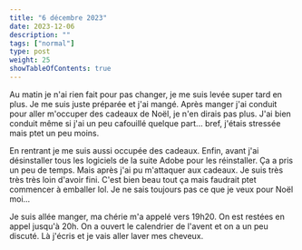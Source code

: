 ```yaml
---
title: "6 décembre 2023"
date: 2023-12-06
description: ""
tags: ["normal"]
type: post
weight: 25
showTableOfContents: true
---
```


Au matin je n'ai rien fait pour pas changer, je me suis levée super tard en plus. Je me suis juste préparée et j'ai mangé. Après manger j'ai conduit pour aller m'occuper des cadeaux de Noël, je n'en dirais pas plus. J'ai bien conduit même si j'ai un peu cafouillé quelque part... bref, j'étais stressée mais ptet un peu moins.

En rentrant je me suis aussi occupée des cadeaux. Enfin, avant j'ai désinstaller tous les logiciels de la suite Adobe pour les réinstaller. Ça a pris un peu de temps. Mais après j'ai pu m'attaquer aux cadeaux. Je suis très très très loin d'avoir fini. C'est bien beau tout ça mais faudrait ptet commencer à emballer lol. Je ne sais toujours pas ce que je veux pour Noël moi...

Je suis allée manger, ma chérie m'a appelé vers 19h20. On est restées en appel jusqu'à 20h. On a ouvert le calendrier de l'avent et on a un peu discuté. Là j'écris et je vais aller laver mes cheveux.